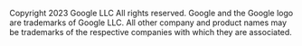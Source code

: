 Copyright 2023 Google LLC All rights reserved. Google and the Google logo are trademarks of Google LLC. All other company and product names may be trademarks of the respective companies with which they are associated.
